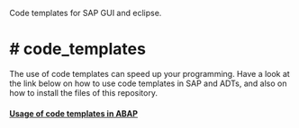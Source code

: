 
Code templates for SAP GUI and eclipse.
<h1># code_templates</h1>
<p>The use of code templates can speed up your programming. Have a look at the link below on how to use code templates in SAP and ADTs, and also on how to install the files of this repository.</p>

<h4><a href='https://sway.office.com/GbOcK2UHMVDsUHhm?ref=Link&loc=mysways'>Usage of code templates in ABAP</a></h4> 

